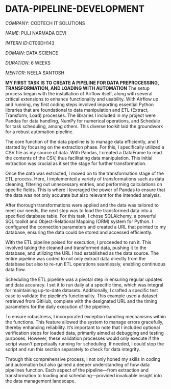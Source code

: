 # DATA-PIPELINE-DEVELOPMENT

*COMPANY*: CODTECH IT SOLUTIONS

*NAME*: PULI NARMADA DEVI

*INTERN ID*:CT06DH143

*DOMAIN*: DATA SCIENCE

*DURATION*: 6 WEEKS

*MENTOR*: NEELA SANTOSH

**MY FIRST TASK IS TO CREATE A PIPELINE FOR DATA PREPROCESSING, TRANSFORMATION, AND LOADING WITH AUTOMATION**
The setup process began with the installation of Airflow itself, along with several critical extensions to enhance functionality and usability. With Airflow up and running, my first coding steps involved importing essential Python libraries that are foundational to data manipulation and ETL (Extract, Transform, Load) processes. The libraries I included in my project were Pandas for data handling, NumPy for numerical operations, and Schedule for task scheduling, among others. This diverse toolkit laid the groundwork for a robust automation pipeline.

The core function of the data pipeline is to manage data efficiently, and I started by focusing on the extraction phase. For this, I specifically utilized a CSV file as my source of data. With Pandas, I created a DataFrame to read the contents of the CSV, thus facilitating data manipulation. This initial extraction was crucial as it set the stage for further transformation.

Once the data was extracted, I moved on to the transformation stage of the ETL process. Here, I implemented a variety of transformations such as data cleaning, filtering out unnecessary entries, and performing calculations on specific fields. This is where I leveraged the power of Pandas to ensure that the data was not only accurate but also relevant for the intended analysis.

After thorough transformations were applied and the data was tailored to meet our needs, the next step was to load the transformed data into a specified database table. For this task, I chose SQLAlchemy, a powerful SQL toolkit and Object-Relational Mapping (ORM) system for Python. I configured the connection parameters and created a URL that pointed to my database, ensuring the data could be stored and accessed efficiently.

With the ETL pipeline poised for execution, I proceeded to run it. This involved taking the cleaned and transformed data, pushing it to the database, and utilizing the URL I had established as the data source. The entire pipeline was coded to not only extract data directly from the database but also to re-run ETL operations seamlessly, enabling continuous data flow.

Scheduling the ETL pipeline was a pivotal step in ensuring regular updates and data accuracy. I set it to run daily at a specific time, which was integral for maintaining up-to-date datasets. Additionally, I crafted a specific test case to validate the pipeline’s functionality. This example used a dataset retrieved from GitHub, complete with the designated URL and the timing parameters for the daily execution of the pipeline.

To ensure robustness, I incorporated exception handling mechanisms within the functions. This feature allowed the system to manage errors gracefully, thereby enhancing reliability. It’s important to note that I included optional verification steps for loaded data, primarily aimed at debugging and testing purposes. However, these validation processes would only execute if the script wasn't perpetually running for scheduling. If needed, I could stop the script and run this section separately to check for data integrity.

Through this comprehensive process, I not only honed my skills in coding and automation but also gained a deeper understanding of how data pipelines function. Each aspect of the pipeline—from extraction and transformation to loading and scheduling—provided invaluable insight into the data management landscape.

